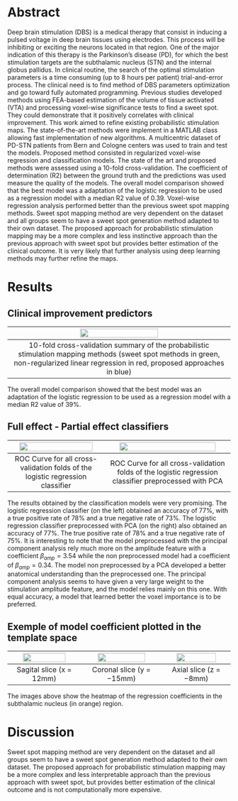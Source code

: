 # Abstract

Deep brain stimulation (DBS) is a medical therapy that consist in inducing a pulsed voltage in deep brain tissues using electrodes. This process will be inhibiting or exciting the neurons located in that region. One of the major indication of this therapy is the Parkinson’s disease (PD), for which the best stimulation targets are the subthalamic nucleus (STN) and the internal globus pallidus. In clinical routine, the search of the optimal stimulation parameters is a time consuming (up to 8 hours per patient) trial-and-error process. The clinical need is to find method of DBS parameters optimization and go toward fully automated programming.
Previous studies developed methods using FEA-based estimation of the volume of tissue activated (VTA) and processing voxel-wise significance tests to find a sweet spot. They could demonstrate that it positively correlates with clinical improvement. This work aimed to refine existing probabilistic stimulation maps.
The state-of-the-art methods were implement in a MATLAB class allowing fast implementation of new algorithms. A multicentric dataset of PD-STN patients from Bern and Cologne centers was used to train and test the models. Proposed method consisted in regularized voxel-wise regression and classification models. The state of the art and proposed methods were assessed using a 10-fold cross-validation. The coefficient of determination (R2) between the ground truth and the predictions was used measure the quality of the models. 
The overall model comparison showed that the best model was a adaptation of the logistic regression to be used as a regression model with a median R2 value of 0.39. Voxel-wise regression analysis performed better than the previous sweet spot mapping methods. 
Sweet spot mapping method are very dependent on the dataset and all groups seem to have a sweet spot generation method adapted to their own dataset. The proposed approach for probabilistic stimulation mapping may be a more complex and less instinctive approach than the previous approach with sweet spot but provides better estimation of the clinical outcome. It is very likely that further analysis using deep learning methods may further refine the maps. 

# Results
## Clinical improvement predictors

| <img src="https://github.com/QuentinSav/probabilistic-stimulation-maps/assets/61971430/a2fc89f0-f6b6-4634-b588-a2e043fc5982"  width="60%" height="60%">|
|:---:|
|10-fold cross-validation summary of the probabilistic stimulation mapping methods (sweet spot methods in green, non-regularized linear regression in red, proposed approaches in blue)|

The overall model comparison showed that the best model was an adaptation of the logistic regression to be used as a regression model with a median R2 value of 39%.

## Full effect - Partial effect classifiers

| <img src="https://github.com/QuentinSav/probabilistic-stimulation-maps/assets/61971430/a0517dac-2bd2-4d56-a052-0a899f91f607"  width="90%" height="90%">| <img src="https://github.com/QuentinSav/probabilistic-stimulation-maps/assets/61971430/a0517dac-2bd2-4d56-a052-0a899f91f607"  width="90%" height="85%"> |
|:---:|:---:|
|ROC Curve for all cross-validation folds of the logistic regression classifier|ROC Curve for all cross-validation folds of the logistic regression classifier preprocessed with PCA|

The results obtained by the classification models were very promising. The logistic regression classifier (on the left) obtained an accuracy of 77%, with a true positive rate of 78% and a true negative rate of 73%. The logistic regression classifier preprocessed with PCA (on the right) also obtained an accuracy of 77%. The true positive rate of 78% and a true negative rate of 75%. It is interesting to note that the model preprocessed with the principal component analysis rely much more on the amplitude feature with a coefficient $\beta_{amp} = 3.54$ while the non preprocessed model had a coefficient of $\beta_{amp} = 0.34$. The model non preprocessed by a PCA developed a better anatomical understanding than the preprocessed one. The principal component analysis seems to have given a very large weight to the stimulation amplitude feature, and the model relies mainly on this one. With equal accuracy, a model that learned better the voxel importance is to be preferred. 

## Exemple of model coefficient plotted in the template space

| <img src="https://github.com/QuentinSav/probabilistic-stimulation-maps/assets/61971430/219c985c-195a-48b9-a897-4189ea0486d1"  width="80%" height="80%"> | <img src="https://github.com/QuentinSav/probabilistic-stimulation-maps/assets/61971430/9ed556ce-47b2-4b9d-9338-4195c4d3d7d6"  width="80%" height="80%"> | <img src="https://github.com/QuentinSav/probabilistic-stimulation-maps/assets/61971430/4995ba85-0c42-4794-bd49-b8e6d91a4abc"  width="80%" height="80%"> |
|:---:|:---:|:---:|
|Sagital slice (x = 12mm)|Coronal slice (y = −15mm)|Axial slice (z = −8mm)|

The images above show the heatmap of the regression coefficients in the subthalamic nucleus (in orange) region.

# Discussion
Sweet spot mapping method are very dependent on the dataset and all groups seem to have a sweet spot generation method adapted to their own dataset. The proposed approach for probabilistic stimulation mapping may be a more complex and less interpretable approach than the previous approach with sweet spot, but provides better estimation of the clinical outcome and is not computationally more expensive.
